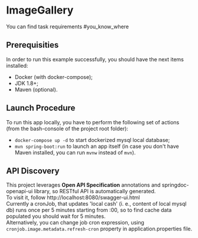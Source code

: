 # ImageGallery
You can find task requirements #you_know_where  

## Prerequisities

In order to run this example successfully, you should have the next items installed:
- Docker (with docker-compose);
- JDK 1.8+;
- Maven (optional).

## Launch Procedure

To run this app locally, you have to perform the following set of actions (from the bash-console of the project root folder):  
- `docker-compose up -d` to start dockerized mysql local database;
- `mvn spring-boot:run` to launch an app itself (in case you don't have Maven installed, you can run `mvnw` instead of `mvn`).

## API Discovery

This project leverages **Open API Specification** annotations and springdoc-openapi-ui library, so RESTful API is automatically generated.  
To visit it, follow http://localhost:8080/swagger-ui.html  
Currently a cronJob, that updates 'local cash' (i. e., content of local mysql db) runs once per 5 minutes starting from :00, so to find cache data populated you should wait for 5 minutes.  
Alternatively, you can change job cron expression, using `cronjob.image.metadata.refresh-cron` property in application.properties file.
